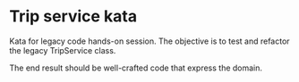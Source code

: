 # Trip service kata

Kata for legacy code hands-on session. The objective is to test and refactor the legacy TripService class.

The end result should be well-crafted code that express the domain.

